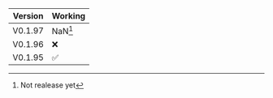 | Version | Working            |
| ------- | ------------------ |
| V0.1.97 | NaN[^1]            |
| V0.1.96 | :x:                |
| V0.1.95 | :white_check_mark: |



[^1]: Not realease yet